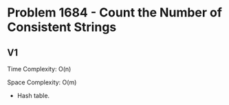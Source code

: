 # Problem 1684 - Count the Number of Consistent Strings

## V1

Time Complexity: O(n)

Space Complexity: O(m)

- Hash table.
